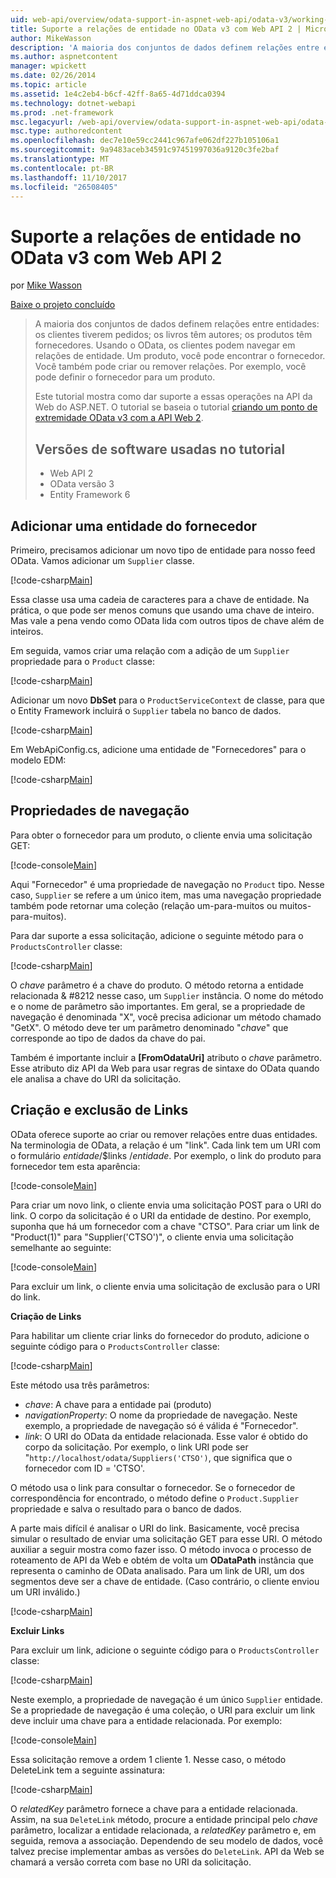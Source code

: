 ```yaml
---
uid: web-api/overview/odata-support-in-aspnet-web-api/odata-v3/working-with-entity-relations
title: Suporte a relações de entidade no OData v3 com Web API 2 | Microsoft Docs
author: MikeWasson
description: 'A maioria dos conjuntos de dados definem relações entre entidades: os clientes tiverem pedidos; os livros têm autores; os produtos têm fornecedores. Usando o OData, os clientes podem navegar por...'
ms.author: aspnetcontent
manager: wpickett
ms.date: 02/26/2014
ms.topic: article
ms.assetid: 1e4c2eb4-b6cf-42ff-8a65-4d71ddca0394
ms.technology: dotnet-webapi
ms.prod: .net-framework
msc.legacyurl: /web-api/overview/odata-support-in-aspnet-web-api/odata-v3/working-with-entity-relations
msc.type: authoredcontent
ms.openlocfilehash: dec7e10e59cc2441c967afe062df227b105106a1
ms.sourcegitcommit: 9a9483aceb34591c97451997036a9120c3fe2baf
ms.translationtype: MT
ms.contentlocale: pt-BR
ms.lasthandoff: 11/10/2017
ms.locfileid: "26508405"
---
```

<a name="supporting-entity-relations-in-odata-v3-with-web-api-2"></a>Suporte a relações de entidade no OData v3 com Web API 2
====================
por [Mike Wasson](https://github.com/MikeWasson)

[Baixe o projeto concluído](http://code.msdn.microsoft.com/ASPNET-Web-API-OData-cecdb524)

> A maioria dos conjuntos de dados definem relações entre entidades: os clientes tiverem pedidos; os livros têm autores; os produtos têm fornecedores. Usando o OData, os clientes podem navegar em relações de entidade. Um produto, você pode encontrar o fornecedor. Você também pode criar ou remover relações. Por exemplo, você pode definir o fornecedor para um produto.
> 
> Este tutorial mostra como dar suporte a essas operações na API da Web do ASP.NET. O tutorial se baseia o tutorial [criando um ponto de extremidade OData v3 com a API Web 2](creating-an-odata-endpoint.md).
> 
> ## <a name="software-versions-used-in-the-tutorial"></a>Versões de software usadas no tutorial
> 
> 
> - Web API 2
> - OData versão 3
> - Entity Framework 6


## <a name="add-a-supplier-entity"></a>Adicionar uma entidade do fornecedor

Primeiro, precisamos adicionar um novo tipo de entidade para nosso feed OData. Vamos adicionar um `Supplier` classe.

[!code-csharp[Main](working-with-entity-relations/samples/sample1.cs)]

Essa classe usa uma cadeia de caracteres para a chave de entidade. Na prática, o que pode ser menos comuns que usando uma chave de inteiro. Mas vale a pena vendo como OData lida com outros tipos de chave além de inteiros.

Em seguida, vamos criar uma relação com a adição de um `Supplier` propriedade para o `Product` classe:

[!code-csharp[Main](working-with-entity-relations/samples/sample2.cs)]

Adicionar um novo **DbSet** para o `ProductServiceContext` de classe, para que o Entity Framework incluirá o `Supplier` tabela no banco de dados.

[!code-csharp[Main](working-with-entity-relations/samples/sample3.cs?highlight=9)]

Em WebApiConfig.cs, adicione uma entidade de "Fornecedores" para o modelo EDM:

[!code-csharp[Main](working-with-entity-relations/samples/sample4.cs?highlight=4)]

## <a name="navigation-properties"></a>Propriedades de navegação

Para obter o fornecedor para um produto, o cliente envia uma solicitação GET:

[!code-console[Main](working-with-entity-relations/samples/sample5.cmd)]

Aqui "Fornecedor" é uma propriedade de navegação no `Product` tipo. Nesse caso, `Supplier` se refere a um único item, mas uma navegação propriedade também pode retornar uma coleção (relação um-para-muitos ou muitos-para-muitos).

Para dar suporte a essa solicitação, adicione o seguinte método para o `ProductsController` classe:

[!code-csharp[Main](working-with-entity-relations/samples/sample6.cs)]

O *chave* parâmetro é a chave do produto. O método retorna a entidade relacionada & #8212 nesse caso, um `Supplier` instância. O nome do método e o nome de parâmetro são importantes. Em geral, se a propriedade de navegação é denominada "X", você precisa adicionar um método chamado "GetX". O método deve ter um parâmetro denominado "*chave*" que corresponde ao tipo de dados da chave do pai.

Também é importante incluir a **[FromOdataUri]** atributo o *chave* parâmetro. Esse atributo diz API da Web para usar regras de sintaxe do OData quando ele analisa a chave do URI da solicitação.

## <a name="creating-and-deleting-links"></a>Criação e exclusão de Links

OData oferece suporte ao criar ou remover relações entre duas entidades. Na terminologia de OData, a relação é um "link". Cada link tem um URI com o formulário *entidade*/$links /*entidade*. Por exemplo, o link do produto para fornecedor tem esta aparência:

[!code-console[Main](working-with-entity-relations/samples/sample7.cmd)]

Para criar um novo link, o cliente envia uma solicitação POST para o URI do link. O corpo da solicitação é o URI da entidade de destino. Por exemplo, suponha que há um fornecedor com a chave "CTSO". Para criar um link de "Product(1)" para "Supplier('CTSO')", o cliente envia uma solicitação semelhante ao seguinte:

[!code-console[Main](working-with-entity-relations/samples/sample8.cmd)]

Para excluir um link, o cliente envia uma solicitação de exclusão para o URI do link.

**Criação de Links**

Para habilitar um cliente criar links do fornecedor do produto, adicione o seguinte código para o `ProductsController` classe:

[!code-csharp[Main](working-with-entity-relations/samples/sample9.cs)]

Este método usa três parâmetros:

- *chave*: A chave para a entidade pai (produto)
- *navigationProperty*: O nome da propriedade de navegação. Neste exemplo, a propriedade de navegação só é válida é "Fornecedor".
- *link*: O URI do OData da entidade relacionada. Esse valor é obtido do corpo da solicitação. Por exemplo, o link URI pode ser "`http://localhost/odata/Suppliers('CTSO')`, que significa que o fornecedor com ID = 'CTSO'.

O método usa o link para consultar o fornecedor. Se o fornecedor de correspondência for encontrado, o método define o `Product.Supplier` propriedade e salva o resultado para o banco de dados.

A parte mais difícil é analisar o URI do link. Basicamente, você precisa simular o resultado de enviar uma solicitação GET para esse URI. O método auxiliar a seguir mostra como fazer isso. O método invoca o processo de roteamento de API da Web e obtém de volta um **ODataPath** instância que representa o caminho de OData analisado. Para um link de URI, um dos segmentos deve ser a chave de entidade. (Caso contrário, o cliente enviou um URI inválido.)

[!code-csharp[Main](working-with-entity-relations/samples/sample10.cs)]

**Excluir Links**

Para excluir um link, adicione o seguinte código para o `ProductsController` classe:

[!code-csharp[Main](working-with-entity-relations/samples/sample11.cs)]

Neste exemplo, a propriedade de navegação é um único `Supplier` entidade. Se a propriedade de navegação é uma coleção, o URI para excluir um link deve incluir uma chave para a entidade relacionada. Por exemplo:

[!code-console[Main](working-with-entity-relations/samples/sample12.cmd)]

Essa solicitação remove a ordem 1 cliente 1. Nesse caso, o método DeleteLink tem a seguinte assinatura:

[!code-csharp[Main](working-with-entity-relations/samples/sample13.cs)]

O *relatedKey* parâmetro fornece a chave para a entidade relacionada. Assim, na sua `DeleteLink` método, procure a entidade principal pelo *chave* parâmetro, localizar a entidade relacionada, a *relatedKey* parâmetro e, em seguida, remova a associação. Dependendo de seu modelo de dados, você talvez precise implementar ambas as versões do `DeleteLink`. API da Web se chamará a versão correta com base no URI da solicitação.
